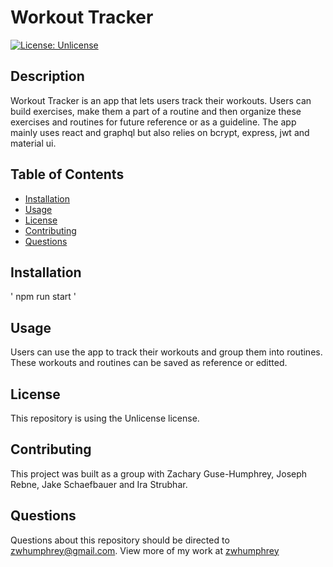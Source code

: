 # Workout Tracker

[![License: Unlicense](https://img.shields.io/badge/license-Unlicense-blue.svg)](http://unlicense.org/)

## Description

Workout Tracker is an app that lets users track their workouts. Users can build exercises, make them a part of a routine and then organize these exercises and routines for future reference or as a guideline. The app mainly uses react and graphql but also relies on bcrypt, express, jwt and material ui.

## Table of Contents

* [Installation](#installation)
* [Usage](#usage)
* [License](#license)
* [Contributing](#contributing)
* [Questions](#questions)

## Installation
'
npm run start
'
## Usage

Users can use the app to track their workouts and group them into routines. These workouts and routines can be saved as reference or editted.

## License

This repository is using the Unlicense license.

## Contributing

This project was built as a group with Zachary Guse-Humphrey, Joseph Rebne, Jake Schaefbauer and Ira Strubhar.

## Questions

Questions about this repository should be directed to [zwhumphrey@gmail.com](mailto:zwhumphrey@gmail.com). View more of my work at [zwhumphrey](https://github.com/zwhumphrey)

